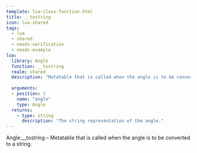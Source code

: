 ```yaml
---
template: lua-class-function.html
title: __tostring
icon: lua-shared
tags:
  - lua
  - shared
  - needs-verification
  - needs-example
lua:
  library: Angle
  function: __tostring
  realm: shared
  description: "Metatable that is called when the angle is to be converted to a string."
  
  arguments:
  - position: 1
    name: "angle"
    type: Angle
  returns:
    - type: string
      description: "The string representation of the angle."
---
```


<div class="lua__search__keywords">
Angle:__tostring &#x2013; Metatable that is called when the angle is to be converted to a string.
</div>
